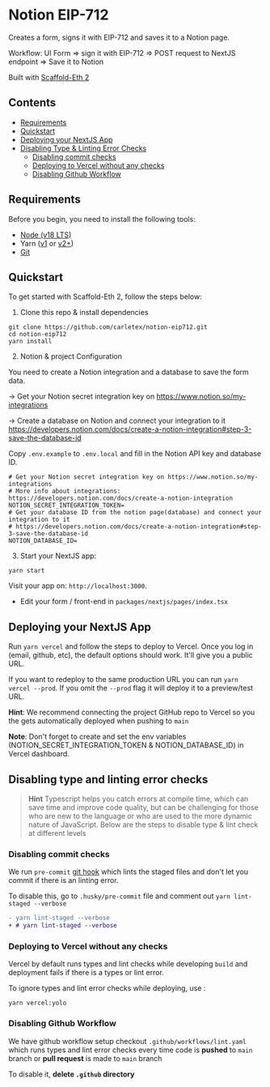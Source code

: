 # Notion EIP-712

Creates a form, signs it with EIP-712 and saves it to a Notion page.

Workflow: UI Form => sign it with EIP-712 => POST request to NextJS endpoint => Save it to Notion

Built with [Scaffold-Eth 2](https://github.com/scaffold-eth/se-2/)

## Contents

- [Requirements](#requirements)
- [Quickstart](#Quickstart)
- [Deploying your NextJS App](#Deploying-your-NextJS-App)
- [Disabling Type & Linting Error Checks](#Disabling-type-and-linting-error-checks)
  * [Disabling commit checks](#Disabling-commit-checks)
  * [Deploying to Vercel without any checks](#Deploying-to-Vercel-without-any-checks)
  * [Disabling Github Workflow](#Disabling-Github-Workflow)

## Requirements

Before you begin, you need to install the following tools:
- [Node (v18 LTS)](https://nodejs.org/en/download/)
- Yarn ([v1](https://classic.yarnpkg.com/en/docs/install/) or [v2+](https://yarnpkg.com/getting-started/install))
- [Git](https://git-scm.com/downloads)

## Quickstart

To get started with Scaffold-Eth 2, follow the steps below:

1. Clone this repo & install dependencies

```
git clone https://github.com/carletex/notion-eip712.git
cd notion-eip712
yarn install
```

2. Notion & project Configuration

You need to create a Notion integration and a database to save the form data.

-> Get your Notion secret integration key on https://www.notion.so/my-integrations

-> Create a database on Notion and connect your integration to it https://developers.notion.com/docs/create-a-notion-integration#step-3-save-the-database-id

Copy `.env.example` to `.env.local` and fill in the Notion API key and database ID.

```
# Get your Notion secret integration key on https://www.notion.so/my-integrations
# More info about integrations: https://developers.notion.com/docs/create-a-notion-integration
NOTION_SECRET_INTEGRATION_TOKEN=
# Get your database ID from the notion page(database) and connect your integration to it
# https://developers.notion.com/docs/create-a-notion-integration#step-3-save-the-database-id
NOTION_DATABASE_ID=
```

3. Start your NextJS app:

```
yarn start
```
Visit your app on: `http://localhost:3000`.

- Edit your form / front-end in `packages/nextjs/pages/index.tsx`

## Deploying your NextJS App

Run `yarn vercel` and follow the steps to deploy to Vercel. Once you log in (email, github, etc), the default options should work. It'll give you a public URL.

If you want to redeploy to the same production URL you can run `yarn vercel --prod`. If you omit the `--prod` flag it will deploy it to a preview/test URL.

**Hint**: We recommend connecting the project GitHub repo to Vercel so you the gets automatically deployed when pushing to `main`

**Note**: Don't forget to create and set the env variables (NOTION_SECRET_INTEGRATION_TOKEN & NOTION_DATABASE_ID) in Vercel dashboard.

## Disabling type and linting error checks
> **Hint**
> Typescript helps you catch errors at compile time, which can save time and improve code quality, but can be challenging for those who are new to the language or who are used to the more dynamic nature of JavaScript. Below are the steps to disable type & lint check at different levels

### Disabling commit checks
We run `pre-commit` [git hook](https://git-scm.com/book/en/v2/Customizing-Git-Git-Hooks) which lints the staged files and don't let you commit if there is an linting error.

To disable this, go to `.husky/pre-commit` file and comment out `yarn lint-staged --verbose`

```diff
- yarn lint-staged --verbose
+ # yarn lint-staged --verbose
```

### Deploying to Vercel without any checks
Vercel by default runs types and lint checks while developing `build` and deployment fails if there is a types or lint error.

To ignore types and lint error checks while deploying, use :
```shell
yarn vercel:yolo
```

### Disabling Github Workflow
We have github workflow setup checkout `.github/workflows/lint.yaml` which runs types and lint error checks every time code is __pushed__ to `main` branch or __pull request__ is made to `main` branch

To disable it, **delete `.github` directory**